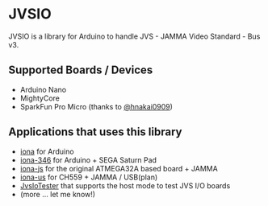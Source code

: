 # JVSIO

JVSIO is a library for Arduino to handle JVS - JAMMA Video Standard - Bus v3.

## Supported Boards / Devices
 - Arduino Nano
 - MightyCore
 - SparkFun Pro Micro (thanks to [@hnakai0909](https://github.com/hnakai0909))

## Applications that uses this library

 - [iona](https://github.com/toyoshim/iona) for Arduino
 - [iona-346](https://github.com/toyoshim/iona-346) for Arduino + SEGA Saturn Pad
 - [iona-js](https://github.com/toyoshim/iona-js) for the original ATMEGA32A based board + JAMMA
 - [iona-us](https://github.com/toyoshim/iona-us) for CH559 + JAMMA / USB(plan)
 - [JvsIoTester](https://github.com/toyoshim/JvsIoTester) that supports the host mode to test JVS I/O boards
 - (more ... let me know!)
